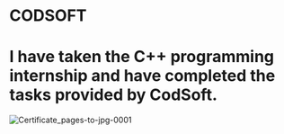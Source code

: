 # CODSOFT
# I have taken the C++ programming internship and have completed the tasks provided by CodSoft.

![Certificate_pages-to-jpg-0001](https://github.com/user-attachments/assets/859c717b-69f9-4c75-ab9a-bcb1d9173bf5)
